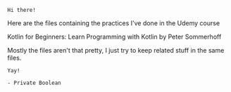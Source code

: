 	Hi there!
  
Here are the files containing the practices I've done in the Udemy course

Kotlin for Beginners: Learn Programming with Kotlin
	by Peter Sommerhoff
  
Mostly the files aren't that pretty, I just try to keep related stuff in 
the same files.

	Yay!
  
	- Private Boolean
